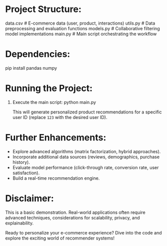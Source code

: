 # Project Structure:

data.csv        # E-commerce data (user, product, interactions)
utils.py        # Data preprocessing and evaluation functions
models.py       # Collaborative filtering model implementations
main.py         # Main script orchestrating the workflow

# Dependencies:

pip install pandas numpy

# Running the Project:

1. Execute the main script:
   python main.py

   This will generate personalized product recommendations for a specific user ID (replace `123` with the desired user ID).

# Further Enhancements:

- Explore advanced algorithms (matrix factorization, hybrid approaches).
- Incorporate additional data sources (reviews, demographics, purchase history).
- Evaluate model performance (click-through rate, conversion rate, user satisfaction).
- Build a real-time recommendation engine.

# Disclaimer:

This is a basic demonstration. Real-world applications often require advanced techniques, considerations for scalability, privacy, and explainability.

Ready to personalize your e-commerce experience? Dive into the code and explore the exciting world of recommender systems!
